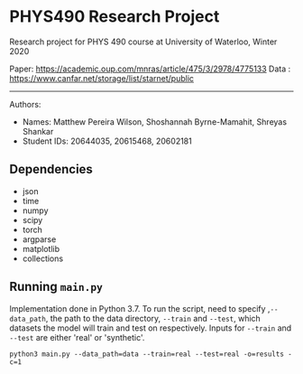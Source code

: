 # PHYS490 Research Project
Research project for PHYS 490 course at University of Waterloo, Winter 2020

Paper: https://academic.oup.com/mnras/article/475/3/2978/4775133
Data : https://www.canfar.net/storage/list/starnet/public

---
Authors:

- Names: Matthew Pereira Wilson, Shoshannah Byrne-Mamahit, Shreyas Shankar
- Student IDs: 20644035, 20615468, 20602181

## Dependencies

- json
- time
- numpy
- scipy
- torch
- argparse
- matplotlib
- collections


## Running `main.py`

Implementation done in Python 3.7. To run the script, need to specify ,`--data_path`, the path to the data directory, `--train` and `--test`, which datasets the model will train and test on respectively. Inputs for `--train` and `--test` are either 'real' or 'synthetic'.

```
python3 main.py --data_path=data --train=real --test=real -o=results -c=1
```
